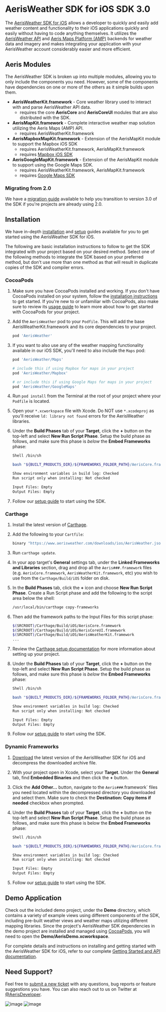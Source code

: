 AerisWeather SDK for iOS SDK 3.0
=============

The [AerisWeather SDK for iOS](https://www.aerisweather.com/support/docs/toolkits/aeris-ios-sdk-3/) allows a developer to quickly and easily add weather content and functionality to their iOS applications quickly and easily without having to code anything themselves. It utilizes the [AerisWeather API](http://www.aerisweather.com/support/docs/api/) and [Aeris Maps Platform (AMP)](http://www.aerisweather.com/support/docs/maps/) backends for weather data and imagery and makes integrating your application with your AerisWeather account considerably easier and more efficient.

## Aeris Modules

The AerisWeather SDK is broken up into multiple modules, allowing you to only include the components you need. However, some of the components have dependencies on one or more of the others as it simple builds upon them. 

* **AerisWeatherKit.framework** - Core weather library used to interact with and parse AerisWeather API data.
	* requires the core **AerisCore** and **AerisCoreUI** modules that are also distributed with the SDK. 
* **AerisMapKit.framework** - Complete interactive weather map solution utilizing the Aeris Maps (AMP) API.
	* requires AerisWeatherKit.framework
* **AerisMapboxMapKit.framework** - Extension of the AerisMapKit module to support the Mapbox iOS SDK
	* requires AerisWeatherKit.framework, AerisMapKit.framework
	* requires [Mapbox iOS SDK](https://www.mapbox.com/ios-sdk/)
* **AerisGoogleMapKit.framework** - Extension of the AerisMapKit module to support using the Google Maps SDK.
	* requires AerisWeatherKit.framework, AerisMapKit.framework
	* requires [Google Maps SDK](https://developers.google.com/maps/documentation/ios-sdk/)

### Migrating from 2.0
We have a [migration guide](https://www.aerisweather.com/support/docs/toolkits/aeris-ios-sdk-3/getting-started/3.0-migration-guide/) available to help you transition to version 3.0 of the SDK if you're projects are already using 2.0.
	
## Installation

We have in-depth [installation](https://www.aerisweather.com/support/docs/toolkits/aeris-ios-sdk-3/getting-started/installation/) and [setup](https://www.aerisweather.com/support/docs/toolkits/aeris-ios-sdk-3/getting-started/setup/) guides available for you to get started using the AerisWeather SDK for iOS. 

The following are basic installation instructions to follow to get the SDK integrated with your project based on your desired method. Select one of the following methods to integrate the SDK based on your preferred method, but don't use more than one method as that will result in duplicate copies of the SDK and compiler errors.

### CocoaPods
1. Make sure you have CocoaPods installed and working. If you don't have CocoaPods installed on your system, follow the [installation instructions](https://guides.cocoapods.org/using/getting-started.html) to get started. If you're new to or unfamiliar with CocoaPods, also make sure to review its [usage guide](https://guides.cocoapods.org/using/using-cocoapods.html) to learn more about how to get started with CocoaPods for your project.
2. Add the `AerisWeather` pod to your `Podfile`. This will add the base AerisWeatherKit.framework and its core dependencies to your project.
	
	```ruby
	pod 'AerisWeather'
	```
	
3. If you want to also use any of the weather mapping functionality available in our iOS SDK, you'll need to also include the `Maps` pod:

	```ruby
	pod 'AerisWeather/Maps'
	
	# include this if using Mapbox for maps in your project
	pod 'AerisWeather/Mapbox'
	
	# or include this if using Google Maps for maps in your project
	pod 'AerisWeather/GoogleMaps'
	```
		
4. Run `pod install` from the Terminal at the root of your project where your `Podfile` is located.
5. Open your `*.xcworkspace` file with Xcode. Do NOT use `*.xcodeproj` as you'll receive `ld: library not found` errors for the AerisWeather libraries.
6. Under the **Build Phases** tab of your **Target**, click the **+** button on the top-left and select **New Run Script Phase**. Setup the build phase as follows, and make sure this phase is *below* the **Embed Frameworks** phase:

	```sh
	Shell /bin/sh
	
	bash "${BUILT_PRODUCTS_DIR}/${FRAMEWORKS_FOLDER_PATH}/AerisCore.framework/strip-frameworks.sh"
	
	Show environment variables in build log: Checked
	Run script only when installing: Not checked
	
	Input Files: Empty
	Output Files: Empty
	```
5. Follow our [setup guide](https://www.aerisweather.com/support/docs/toolkits/aeris-ios-sdk-3/getting-started/setup/) to start using the SDK.

### Carthage
1. Install the latest version of [Carthage](https://github.com/Carthage/Carthage#installing-carthage).
2. Add the following to your `Cartfile`:
	
	```ruby
	binary "https://www.aerisweather.com/downloads/ios/AerisWeather.json"
	```

3. Run `carthage update`.
4. In your app target's **General** settings tab, under the **Linked Frameworks and Libraries** section, drag and drop all the `Aeris###.framework` files (e.g. `AerisCore.framework`, `AerisWeatherKit.framework`, etc) you wish to use from the `Carthage/Build/iOS` folder on disk.
5. In the **Build Phases** tab, click the **+** icon and choose **New Run Script Phase**. Create a Run Script phase and add the following to the script area below the shell:

	```bash
	/usr/local/bin/carthage copy-frameworks
	```

6. Then add the framework paths to the Input Files for this script phase:

	```bash
	$(SRCROOT)/Carthage/Build/iOS/AerisCore.framework
	$(SRCROOT)/Carthage/Build/iOS/AerisCoreUI.framework
	$(SRCROOT)/Carthage/Build/iOS/AerisWeatherKit.framework
	...
	```

7. Review the [Carthage setup documentation](https://github.com/Carthage/Carthage#if-youre-building-for-ios-tvos-or-watchos) for more information about setting up your project.

8. Under the **Build Phases** tab of your **Target**, click the **+** button on the top-left and select **New Run Script Phase**. Setup the build phase as follows, and make sure this phase is *below* the **Embed Frameworks** phase:

	```sh
	Shell /bin/sh
	
	bash "${BUILT_PRODUCTS_DIR}/${FRAMEWORKS_FOLDER_PATH}/AerisCore.framework/strip-frameworks.sh"
	
	Show environment variables in build log: Checked
	Run script only when installing: Not checked
	
	Input Files: Empty
	Output Files: Empty
	```
		
9. Follow our [setup guide](https://www.aerisweather.com/support/docs/toolkits/aeris-ios-sdk-3/getting-started/setup/) to start using the SDK.

### Dynamic Frameworks
1. [Download](http://cdn.aerisapi.com/sdk/ios/builds/latest.zip) the latest version of the AerisWeather SDK for iOS and decompress the downloaded archive file.
2. With your project open in Xcode, select your **Target**. Under the **General** tab, find **Embedded Binaries** and then click the **+** button.
3. Click the **Add Other...** button, navigate to the `Aeris###`.framework` files you need located within the decompressed directory you downloaded and select them. Make sure to check the **Destination: Copy items if needed** checkbox when prompted.
4. Under the **Build Phases** tab of your **Target**, click the **+** button on the top-left and select **New Run Script Phase**. Setup the build phase as follows, and make sure this phase is below the **Embed Frameworks** phase:

	```sh
	Shell /bin/sh
	
	bash "${BUILT_PRODUCTS_DIR}/${FRAMEWORKS_FOLDER_PATH}/AerisCore.framework/strip-frameworks.sh"
	
	Show environment variables in build log: Checked
	Run script only when installing: Not checked
	
	Input Files: Empty
	Output Files: Empty
	```
		
5. Follow our [setup guide](https://www.aerisweather.com/support/docs/toolkits/aeris-ios-sdk-3/getting-started/setup/) to start using the SDK.

## Demo Application

Check out the included demo project, under the **Demo** directory, which contains a variety of example views using different components of the SDK, including pre-built weather views and weather maps utilizing different mapping libraries. Since the project's AerisWeather SDK dependencies in the demo project are installed and managed using [CocoaPods](http://cocoapods.org), you will need to open the **Demo/AerisDemo.xcworkspace**.

For complete details and instructions on installing and getting started with the AerisWeather SDK for iOS, refer to our complete [Getting Started and API documentation](https://www.aerisweather.com/support/docs/toolkits/aeris-ios-sdk-3/getting-started/).

## Need Support?

Feel free to [submit a new ticket](http://helpdesk.aerisweather.com/) with any questions, bug reports or feature suggestions you have. You can also reach out to us on Twitter at [@AerisDeveloper](https://twitter.com/AerisDeveloper).

![image](http://www.aerisweather.com/img/docs/ios/docs-ios-screen-wxmap01.png)
![image](http://www.aerisweather.com/img/docs/ios/docs-ios-screen-wxviews01.png)